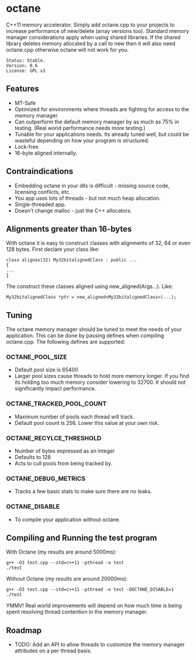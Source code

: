 # octane

C++11 memory accelerator. Simply add octane.cpp to your projects to increase performance of new/delete (array versions too). Standard memory manager considerations apply when using shared libraries. If the shared library deletes memory allocated by a call to new then it will also need octane.cpp otherwise octane will not work for you.

	Status: Stable.
	Version: 0.6
	License: GPL v3

## Features

* MT-Safe
* Optimized for environments where threads are fighting for access to the memory manager.
* Can outperform the default memory manager by as much as 75% in testing. (Real world performance needs more testing.)
* Tunable for your applications needs. Its already tuned well, but could be wasteful depending on how your program is structured.
* Lock-free
* 16-byte aligned internally.

## Contraindications

* Embedding octane in your dlls is difficult - missing source code, licensing conflicts, etc.
* You app uses lots of threads - but not much heap allocation.
* Single-threaded app.
* Doesn't change malloc - just the C++ allocators.

## Alignments greater than 16-bytes

With octane it is easy to construct classes with alignments of 32, 64 or even 128 bytes. First declare your class like:

	class alignas(32) My32bitalignedClass : public ...
	{
	...
	}

The construct these classes aligned using new_aligned<T>(Args...). Like:
	
	My32bitalignedClass *ptr = new_aligned<My32bitalignedClass>(...);

## Tuning

The octane memory manager should be tuned to meet the needs of your application. This can be done by passing defines when compiling octane.cpp. The following defines are supported:

### OCTANE_POOL_SIZE

* Default pool size is 65400
* Larger pool sizes cause threads to hold more memory longer. If you find its holding too much memory consider lowering to 32700. It should not significantly impact performance. 
	
### OCTANE_TRACKED_POOL_COUNT

* Maximum number of pools each thread will track.
* Default pool count is 256. Lower this value at your own risk. 

### OCTANE_RECYLCE_THRESHOLD
 
* Number of bytes expressed as an integer
* Defaults to 128
* Acts to cull pools from being tracked by.

### OCTANE_DEBUG_METRICS
	
* Tracks a few basic stats to make sure there are no leaks.
	
### OCTANE_DISABLE
	
* To compile your application without octane.
	
## Compiling and Running the test program

With Octane (my results are around 5000ms):

	g++ -O3 test.cpp --std=c++11 -pthread -o test
	./test
	

Without Octane (my results are around 20000ms):

	g++ -O3 test.cpp --std=c++11 -pthread -o test -DOCTANE_DISABLE=1
	./test

YMMV! Real world improvements will depend on how much time is being spent resolving thread contention in the memory manager.

## Roadmap

* TODO: Add an API to allow threads to customize the memory manager attributes on a per thread basis.
